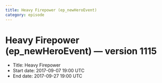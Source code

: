 ```yaml
---
title: Heavy Firepower (ep_newHeroEvent)
category: episode
---
```


# Heavy Firepower (ep_newHeroEvent) — version 1115



  * Title: Heavy Firepower
  * Start date: 2017-09-07 19:00 UTC
  * End date: 2017-09-27 19:00 UTC

